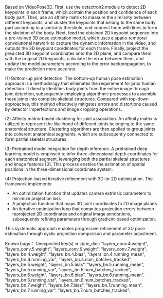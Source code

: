 Based on VideoPose3D.
First, use the detectron2 module to detect 2D keypoints in each frame, which contain the position and confidence of each body part.
Then, use an affinity matrix to measure the similarity between different keypoints, and cluster the keypoints that belong to the same body part according to a similarity threshold, and connect them with lines to form the skeleton of the body.
Next, feed the obtained 2D keypoint sequence into a pre-trained 3D pose estimation model, which uses a spatio-temporal convolutional network to capture the dynamic information in the video, and outputs the 3D keypoint coordinates for each frame.
Finally, project the predicted 3D keypoint coordinates onto the 2D plane, and compare them with the original 2D keypoints, calculate the error between them, and update the model parameters according to the error backpropagation, to make the prediction more accurate.

(1) Bottom-up joint detection. The bottom-up human pose estimation approach is a methodology that eliminates the requirement for prior human detection. It directly identifies body joints from the entire image through joint detection, subsequently employing algorithmic processes to assemble these joints into complete skeletal structures. Compared with top-down approaches, this method effectively mitigates errors and distortions caused by detector imperfections and image cropping operations.

(2) Affinity matrix-based clustering for joint association. An affinity matrix is utilized to represent the likelihood of different joints belonging to the same anatomical structure. Clustering algorithms are then applied to group joints into coherent anatomical segments, which are subsequently connected to form partial skeletal structures.

(3) Pretrained model integration for depth inference. A pretrained deep learning model is employed to infer three-dimensional depth coordinates for each anatomical segment, leveraging both the partial skeletal structures and image features [3]. This process enables the estimation of spatial positions in the three-dimensional coordinate system.

(4) Projection-based iterative refinement with 3D-to-2D optimization. The framework implements:
- An optimization function that updates camera extrinsic parameters to minimize projection loss
- A projection function that maps 3D joint coordinates to 2D image planes
- An iterative optimization loop that computes projection errors between reprojected 2D coordinates and original image annotations, subsequently refining parameters through gradient-based optimization.

This systematic approach enables progressive refinement of 3D pose estimation through cyclic projection comparison and parameter adjustment.


Known bugs：	Unexpected key(s) in state_dict: "layers_conv.4.weight", "layers_conv.5.weight", "layers_conv.6.weight", "layers_conv.7.weight", "layers_bn.4.weight", "layers_bn.4.bias", "layers_bn.4.running_mean", "layers_bn.4.running_var", "layers_bn.4.num_batches_tracked", "layers_bn.5.weight", "layers_bn.5.bias", "layers_bn.5.running_mean", "layers_bn.5.running_var", "layers_bn.5.num_batches_tracked", "layers_bn.6.weight", "layers_bn.6.bias", "layers_bn.6.running_mean", "layers_bn.6.running_var", "layers_bn.6.num_batches_tracked", "layers_bn.7.weight", "layers_bn.7.bias", "layers_bn.7.running_mean", "layers_bn.7.running_var", "layers_bn.7.num_batches_tracked". 

